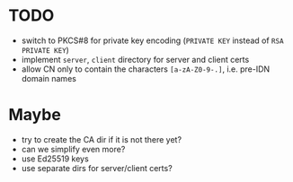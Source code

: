 # TODO

- switch to PKCS#8 for private key encoding (`PRIVATE KEY` instead of 
  `RSA PRIVATE KEY`)
- implement `server`, `client` directory for server and client certs
- allow CN only to contain the characters `[a-zA-Z0-9-.]`, i.e. pre-IDN 
  domain names

# Maybe

- try to create the CA dir if it is not there yet?
- can we simplify even more?
- use Ed25519 keys
- use separate dirs for server/client certs?
